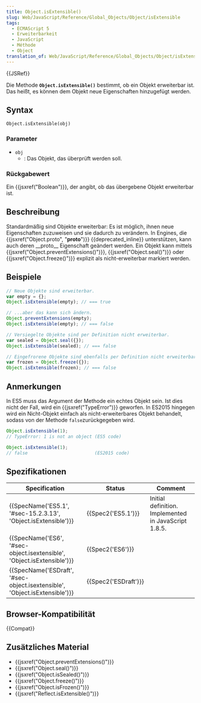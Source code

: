 ```yaml
---
title: Object.isExtensible()
slug: Web/JavaScript/Reference/Global_Objects/Object/isExtensible
tags:
  - ECMAScript 5
  - Erweiterbarkeit
  - JavaScript
  - Méthode
  - Object
translation_of: Web/JavaScript/Reference/Global_Objects/Object/isExtensible
---
```

{{JSRef}}

Die Methode **`Object.isExtensible()`** bestimmt, ob ein Objekt erweiterbar ist. Das heißt, es können dem Objekt neue Eigenschaften hinzugefügt werden.

## Syntax

    Object.isExtensible(obj)

### Parameter

- `obj`
  - : Das Objekt, das überprüft werden soll.

### Rückgabewert

Ein {{jsxref("Boolean")}}, der angibt, ob das übergebene Objekt erweiterbar ist.

## Beschreibung

Standardmäßig sind Objekte erweiterbar: Es ist möglich, ihnen neue Eigenschaften zuzuweisen und sie dadurch zu verändern. In Engines, die {{jsxref("Object.proto", "__proto__")}} {{deprecated_inline}} unterstützen, kann auch deren \_\_proto\_\_ Eigenschaft geändert werden. Ein Objekt kann mittels {{jsxref("Object.preventExtensions()")}}, {{jsxref("Object.seal()")}} oder {{jsxref("Object.freeze()")}} explizit als nicht-erweiterbar markiert werden.

## Beispiele

```js
// Neue Objekte sind erweiterbar.
var empty = {};
Object.isExtensible(empty); // === true

// ...aber das kann sich ändern.
Object.preventExtensions(empty);
Object.isExtensible(empty); // === false

// Versiegelte Objekte sind per Definition nicht erweiterbar.
var sealed = Object.seal({});
Object.isExtensible(sealed); // === false

// Eingefrorene Objekte sind ebenfalls per Definition nicht erweiterbar.
var frozen = Object.freeze({});
Object.isExtensible(frozen); // === false
```

## Anmerkungen

In ES5 muss das Argument der Methode ein echtes Objekt sein. Ist dies nicht der Fall, wird ein {{jsxref("TypeError")}} geworfen. In ES2015 hingegen wird ein Nicht-Objekt einfach als nicht-erweiterbares Objekt behandelt, sodass von der Methode `false`zurückgegeben wird.

```js
Object.isExtensible(1);
// TypeError: 1 is not an object (ES5 code)

Object.isExtensible(1);
// false                         (ES2015 code)
```

## Spezifikationen

| Specification                                                                                        | Status                       | Comment                                              |
| ---------------------------------------------------------------------------------------------------- | ---------------------------- | ---------------------------------------------------- |
| {{SpecName('ES5.1', '#sec-15.2.3.13', 'Object.isExtensible')}}                 | {{Spec2('ES5.1')}}     | Initial definition. Implemented in JavaScript 1.8.5. |
| {{SpecName('ES6', '#sec-object.isextensible', 'Object.isExtensible')}}         | {{Spec2('ES6')}}         |                                                      |
| {{SpecName('ESDraft', '#sec-object.isextensible', 'Object.isExtensible')}} | {{Spec2('ESDraft')}} |                                                      |

## Browser-Kompatibilität

{{Compat}}

## Zusätzliches Material

- {{jsxref("Object.preventExtensions()")}}
- {{jsxref("Object.seal()")}}
- {{jsxref("Object.isSealed()")}}
- {{jsxref("Object.freeze()")}}
- {{jsxref("Object.isFrozen()")}}
- {{jsxref("Reflect.isExtensible()")}}
